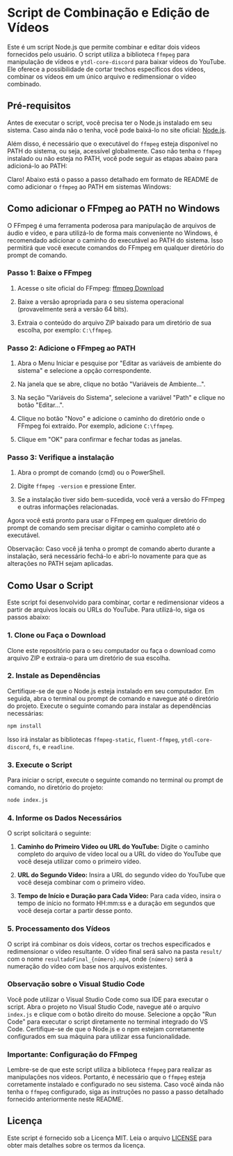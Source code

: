 # Script de Combinação e Edição de Vídeos

Este é um script Node.js que permite combinar e editar dois vídeos fornecidos pelo usuário. O script utiliza a biblioteca `ffmpeg` para manipulação de vídeos e `ytdl-core-discord` para baixar vídeos do YouTube. Ele oferece a possibilidade de cortar trechos específicos dos vídeos, combinar os vídeos em um único arquivo e redimensionar o vídeo combinado.

## Pré-requisitos

Antes de executar o script, você precisa ter o Node.js instalado em seu sistema. Caso ainda não o tenha, você pode baixá-lo no site oficial: [Node.js](https://nodejs.org/).

Além disso, é necessário que o executável do `ffmpeg` esteja disponível no PATH do sistema, ou seja, acessível globalmente. Caso não tenha o `ffmpeg` instalado ou não esteja no PATH, você pode seguir as etapas abaixo para adicioná-lo ao PATH:

Claro! Abaixo está o passo a passo detalhado em formato de README de como adicionar o `ffmpeg` ao PATH em sistemas Windows:

## Como adicionar o FFmpeg ao PATH no Windows

O FFmpeg é uma ferramenta poderosa para manipulação de arquivos de áudio e vídeo, e para utilizá-lo de forma mais conveniente no Windows, é recomendado adicionar o caminho do executável ao PATH do sistema. Isso permitirá que você execute comandos do FFmpeg em qualquer diretório do prompt de comando.

### Passo 1: Baixe o FFmpeg

1. Acesse o site oficial do FFmpeg: [ffmpeg Download](https://github.com/BtbN/FFmpeg-Builds/releases/download/latest/ffmpeg-master-latest-win64-gpl.zip)

2. Baixe a versão apropriada para o seu sistema operacional (provavelmente será a versão 64 bits).

3. Extraia o conteúdo do arquivo ZIP baixado para um diretório de sua escolha, por exemplo: `C:\ffmpeg`.

### Passo 2: Adicione o FFmpeg ao PATH

1. Abra o Menu Iniciar e pesquise por "Editar as variáveis de ambiente do sistema" e selecione a opção correspondente.

2. Na janela que se abre, clique no botão "Variáveis de Ambiente...".

3. Na seção "Variáveis do Sistema", selecione a variável "Path" e clique no botão "Editar...".

4. Clique no botão "Novo" e adicione o caminho do diretório onde o FFmpeg foi extraído. Por exemplo, adicione `C:\ffmpeg`.

5. Clique em "OK" para confirmar e fechar todas as janelas.

### Passo 3: Verifique a instalação

1. Abra o prompt de comando (cmd) ou o PowerShell.

2. Digite `ffmpeg -version` e pressione Enter.

3. Se a instalação tiver sido bem-sucedida, você verá a versão do FFmpeg e outras informações relacionadas.

Agora você está pronto para usar o FFmpeg em qualquer diretório do prompt de comando sem precisar digitar o caminho completo até o executável.

Observação: Caso você já tenha o prompt de comando aberto durante a instalação, será necessário fechá-lo e abri-lo novamente para que as alterações no PATH sejam aplicadas.

## Como Usar o Script

Este script foi desenvolvido para combinar, cortar e redimensionar vídeos a partir de arquivos locais ou URLs do YouTube. Para utilizá-lo, siga os passos abaixo:

### 1. Clone ou Faça o Download

Clone este repositório para o seu computador ou faça o download como arquivo ZIP e extraia-o para um diretório de sua escolha.

### 2. Instale as Dependências

Certifique-se de que o Node.js esteja instalado em seu computador. Em seguida, abra o terminal ou prompt de comando e navegue até o diretório do projeto. Execute o seguinte comando para instalar as dependências necessárias:

```bash
npm install
```

Isso irá instalar as bibliotecas `ffmpeg-static`, `fluent-ffmpeg`, `ytdl-core-discord`, `fs`, e `readline`.

### 3. Execute o Script

Para iniciar o script, execute o seguinte comando no terminal ou prompt de comando, no diretório do projeto:

```bash
node index.js
```

### 4. Informe os Dados Necessários

O script solicitará o seguinte:

1. **Caminho do Primeiro Vídeo ou URL do YouTube:** Digite o caminho completo do arquivo de vídeo local ou a URL do vídeo do YouTube que você deseja utilizar como o primeiro vídeo.

2. **URL do Segundo Vídeo:** Insira a URL do segundo vídeo do YouTube que você deseja combinar com o primeiro vídeo.

3. **Tempo de Início e Duração para Cada Vídeo:** Para cada vídeo, insira o tempo de início no formato HH:mm:ss e a duração em segundos que você deseja cortar a partir desse ponto.

### 5. Processamento dos Vídeos

O script irá combinar os dois vídeos, cortar os trechos especificados e redimensionar o vídeo resultante. O vídeo final será salvo na pasta `result/` com o nome `resultadoFinal_{número}.mp4`, onde `{número}` será a numeração do vídeo com base nos arquivos existentes.

### Observação sobre o Visual Studio Code

Você pode utilizar o Visual Studio Code como sua IDE para executar o script. Abra o projeto no Visual Studio Code, navegue até o arquivo `index.js` e clique com o botão direito do mouse. Selecione a opção "Run Code" para executar o script diretamente no terminal integrado do VS Code. Certifique-se de que o Node.js e o npm estejam corretamente configurados em sua máquina para utilizar essa funcionalidade.

### Importante: Configuração do FFmpeg

Lembre-se de que este script utiliza a biblioteca `ffmpeg` para realizar as manipulações nos vídeos. Portanto, é necessário que o `ffmpeg` esteja corretamente instalado e configurado no seu sistema. Caso você ainda não tenha o `ffmpeg` configurado, siga as instruções no passo a passo detalhado fornecido anteriormente neste README.
## Licença

Este script é fornecido sob a Licença MIT. Leia o arquivo [LICENSE](LICENSE) para obter mais detalhes sobre os termos da licença.

